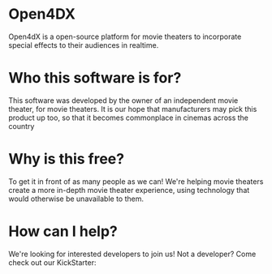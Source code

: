 # Open4DX
Open4dX is a open-source platform for movie theaters to incorporate special effects to their audiences in realtime.

# Who this software is for?

This software was developed by the owner of an independent movie theater, for movie theaters. It is our hope that manufacturers may pick this product up too, so that it becomes commonplace in cinemas across the country

# Why is this free?

To get it in front of as many people as we can! We're helping movie theaters create a more in-depth movie theater experience, using technology that would otherwise be unavailable to them.

# How can I help?

We're looking for interested developers to join us! Not a developer? Come check out our KickStarter:
